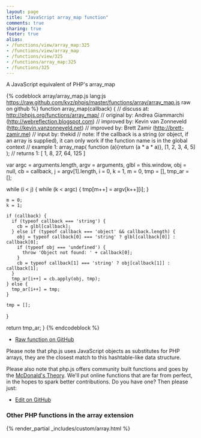```yaml
---
layout: page
title: "JavaScript array_map function"
comments: true
sharing: true
footer: true
alias:
- /functions/view/array_map:325
- /functions/view/array_map
- /functions/view/325
- /functions/array_map:325
- /functions/325
---
```

<!-- Generated by Rakefile:build -->
A JavaScript equivalent of PHP's array_map

{% codeblock array/array_map.js lang:js https://raw.github.com/kvz/phpjs/master/functions/array/array_map.js raw on github %}
function array_map(callback) {
  //  discuss at: http://phpjs.org/functions/array_map/
  // original by: Andrea Giammarchi (http://webreflection.blogspot.com)
  // improved by: Kevin van Zonneveld (http://kevin.vanzonneveld.net)
  // improved by: Brett Zamir (http://brett-zamir.me)
  //    input by: thekid
  //        note: If the callback is a string (or object, if an array is supplied), it can only work if the function name is in the global context
  //   example 1: array_map( function (a){return (a * a * a)}, [1, 2, 3, 4, 5] );
  //   returns 1: [ 1, 8, 27, 64, 125 ]

  var argc = arguments.length,
    argv = arguments,
    glbl = this.window,
    obj = null,
    cb = callback,
    j = argv[1].length,
    i = 0,
    k = 1,
    m = 0,
    tmp = [],
    tmp_ar = [];

  while (i < j) {
    while (k < argc) {
      tmp[m++] = argv[k++][i];
    }

    m = 0;
    k = 1;

    if (callback) {
      if (typeof callback === 'string') {
        cb = glbl[callback];
      } else if (typeof callback === 'object' && callback.length) {
        obj = typeof callback[0] === 'string' ? glbl[callback[0]] : callback[0];
        if (typeof obj === 'undefined') {
          throw 'Object not found: ' + callback[0];
        }
        cb = typeof callback[1] === 'string' ? obj[callback[1]] : callback[1];
      }
      tmp_ar[i++] = cb.apply(obj, tmp);
    } else {
      tmp_ar[i++] = tmp;
    }

    tmp = [];
  }

  return tmp_ar;
}
{% endcodeblock %}

 - [Raw function on GitHub](https://github.com/kvz/phpjs/blob/master/functions/array/array_map.js)

Please note that php.js uses JavaScript objects as substitutes for PHP arrays, they are 
the closest match to this hashtable-like data structure. 

Please also note that php.js offers community built functions and goes by the 
[McDonald's Theory](https://medium.com/what-i-learned-building/9216e1c9da7d). We'll put online 
functions that are far from perfect, in the hopes to spark better contributions. 
Do you have one? Then please just: 

 - [Edit on GitHub](https://github.com/kvz/phpjs/edit/master/functions/array/array_map.js)


### Other PHP functions in the array extension
{% render_partial _includes/custom/array.html %}
